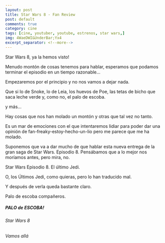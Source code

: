 ```yaml
---
layout: post
title: Star Wars 8 - Fan Review
post: default
comments: true
category: cine
tags: [cine, youtuber, youtube, estrenos, star wars,]
img: 4WaeDWI&UnderBar;Yx4
excerpt_separator: <!--more-->
---
```


Star Wars 8, ya la hemos visto!

Menudo montón de cosas tenemos para hablar, esperamos que podamos terminar el episodio en un tiempo razonable...

<!--more-->


Empezaremos por el principio y no nos vamos a dejar nada.

Que si lo de Snoke, lo de Leia, los huevos de Poe, las tetas de bicho que saca leche verde y, como no, el palo de escoba.

y más...

Hay cosas que nos han molado un montón y otras que tal vez no tanto.

Es un mar de emociones con el que intentaremos lidiar para poder dar una opinión de fan-freaky-estoy-hecho-un-lio pero me parece que me ha molado.

Suponemos que va a dar mucho de que hablar esta nueva entrega de la gran saga de Star Wars. Episodio 8. Pensábamos que a lo mejor nos moríamos antes, pero mira, no.

Star Wars Episodio 8. El último Jedi.

O, los Últimos Jedi, como quieras, pero lo han traducido mal.

Y después de verla queda bastante claro.

Palo de escoba compañeros.

##### PALO de ESCOBA!

###### Star Wars 8

###### Vamos allá